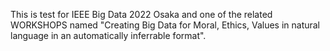 This is test for 
IEEE Big Data 2022 Osaka and 
one of the related WORKSHOPS named 
"Creating Big Data for Moral, Ethics, Values in natural language in an automatically inferrable format".
